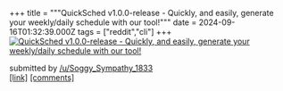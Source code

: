 +++
title = """QuickSched v1.0.0-release - Quickly, and easily, generate your weekly/daily schedule with our tool!"""
date = 2024-09-16T01:32:39.000Z
tags = ["reddit","cli"]
+++
[![QuickSched v1.0.0-release - Quickly, and easily, generate your weekly/daily schedule with our tool!](https://b.thumbs.redditmedia.com/rRQQkSgg52S-ixt-IHospyidck7Ka6SwDeRcDWDVeSg.jpg "QuickSched v1.0.0-release - Quickly, and easily, generate your weekly/daily schedule with our tool!")](https://www.reddit.com/r/commandline/comments/1fhsvxd/quicksched_v100release_quickly_and_easily/)

submitted by [/u/Soggy\_Sympathy\_1833](https://www.reddit.com/user/Soggy_Sympathy_1833)  
[\[link\]](https://www.reddit.com/gallery/1fhsvxd) [\[comments\]](https://www.reddit.com/r/commandline/comments/1fhsvxd/quicksched_v100release_quickly_and_easily/)
